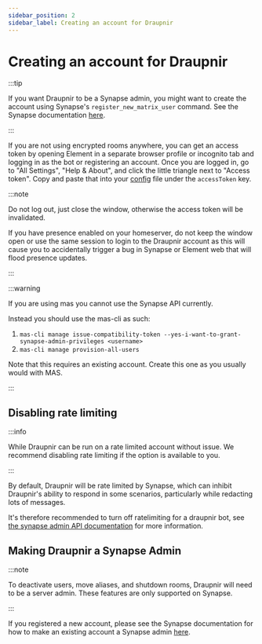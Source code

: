 ```yaml
---
sidebar_position: 2
sidebar_label: Creating an account for Draupnir
---
```


# Creating an account for Draupnir

:::tip

If you want Draupnir to be a Synapse admin, you might want to create
the account using Synapse's `register_new_matrix_user` command.
See the Synapse documentation [here](https://element-hq.github.io/synapse/latest/usage/administration/admin_api/index.html).

:::

If you are not using encrypted rooms anywhere, you can get an access
token by opening Element in a separate browser profile or incognito
tab and logging in as the bot or registering an account.  Once you are
logged in, go to "All Settings", "Help & About", and click the little
triangle next to "Access token". Copy and paste that into your
[config](./starting_draupnir) file under the `accessToken` key.

:::note

Do not log out, just close the window, otherwise the access token
will be invalidated.

If you have presence enabled on your homeserver, do not keep the
window open or use the same session to login to the Draupnir account
as this will cause you to accidentally trigger a bug in Synapse or
Element web that will flood presence updates.

:::

:::warning

If you are using mas you cannot use the Synapse API currently.

Instead you should use the mas-cli as such:

1. `mas-cli manage issue-compatibility-token --yes-i-want-to-grant-synapse-admin-privileges <username>`
1. `mas-cli manage provision-all-users`

Note that this requires an existing account. Create this one as you usually would with MAS.

:::

## Disabling rate limiting

:::info

While Draupnir can be run on a rate limited account without issue. We
recommend disabling rate limiting if the option is available to you.

:::

By default, Draupnir will be rate limited by Synapse, which can
inhibit Draupnir's ability to respond in some scenarios, particularly
while redacting lots of messages.

It's therefore recommended to turn off ratelimiting for a draupnir
bot, see [the synapse admin API
documentation](https://matrix-org.github.io/synapse/latest/admin_api/user_admin_api.html#set-ratelimit)
for more information.

## Making Draupnir a Synapse Admin

:::note

To deactivate users, move aliases, and shutdown rooms, Draupnir will
need to be a server admin. These features are only supported on
Synapse.

:::

If you registered a new account, please see the Synapse documentation
for how to make an existing account a Synapse admin
[here](https://element-hq.github.io/synapse/latest/usage/administration/admin_api/index.html).
